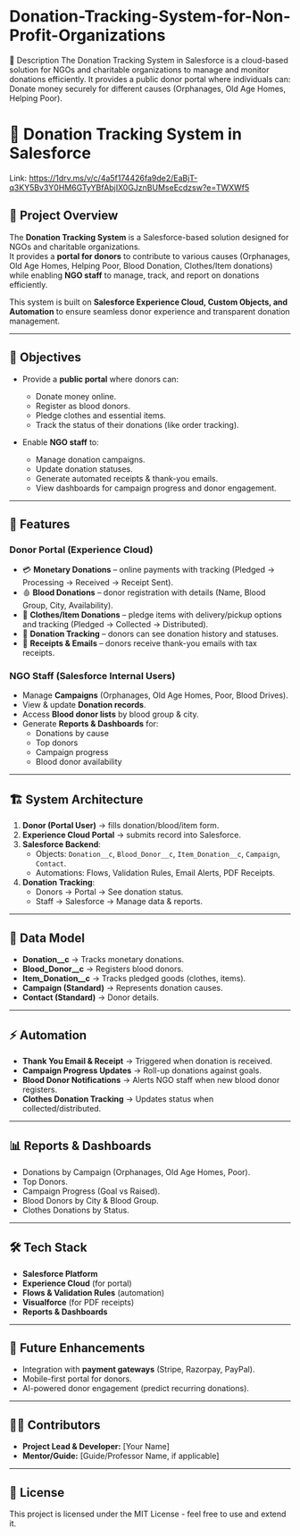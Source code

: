 # Donation-Tracking-System-for-Non-Profit-Organizations
📝 Description  The Donation Tracking System in Salesforce is a cloud-based solution for NGOs and charitable organizations to manage and monitor donations efficiently. It provides a public donor portal where individuals can:  Donate money securely for different causes (Orphanages, Old Age Homes, Helping Poor).  
# 🏥 Donation Tracking System in Salesforce
 Link: https://1drv.ms/v/c/4a5f174426fa9de2/EaBjT-q3KY5Bv3Y0HM6GTyYBfAbjIX0GJznBUMseEcdzsw?e=TWXWf5
## 📌 Project Overview
The **Donation Tracking System** is a Salesforce-based solution designed for NGOs and charitable organizations.  
It provides a **portal for donors** to contribute to various causes (Orphanages, Old Age Homes, Helping Poor, Blood Donation, Clothes/Item donations) while enabling **NGO staff** to manage, track, and report on donations efficiently.

This system is built on **Salesforce Experience Cloud, Custom Objects, and Automation** to ensure seamless donor experience and transparent donation management.

---

## 🎯 Objectives
- Provide a **public portal** where donors can:
  - Donate money online.
  - Register as blood donors.
  - Pledge clothes and essential items.
  - Track the status of their donations (like order tracking).

- Enable **NGO staff** to:
  - Manage donation campaigns.
  - Update donation statuses.
  - Generate automated receipts & thank-you emails.
  - View dashboards for campaign progress and donor engagement.

---

## 🚀 Features
### Donor Portal (Experience Cloud)
- 💳 **Monetary Donations** – online payments with tracking (Pledged → Processing → Received → Receipt Sent).
- 🩸 **Blood Donations** – donor registration with details (Name, Blood Group, City, Availability).
- 👕 **Clothes/Item Donations** – pledge items with delivery/pickup options and tracking (Pledged → Collected → Distributed).
- 📜 **Donation Tracking** – donors can see donation history and statuses.
- 📧 **Receipts & Emails** – donors receive thank-you emails with tax receipts.

### NGO Staff (Salesforce Internal Users)
- Manage **Campaigns** (Orphanages, Old Age Homes, Poor, Blood Drives).
- View & update **Donation records**.
- Access **Blood donor lists** by blood group & city.
- Generate **Reports & Dashboards** for:
  - Donations by cause
  - Top donors
  - Campaign progress
  - Blood donor availability

---

## 🏗️ System Architecture
1. **Donor (Portal User)** → fills donation/blood/item form.
2. **Experience Cloud Portal** → submits record into Salesforce.
3. **Salesforce Backend**:
   - Objects: `Donation__c`, `Blood_Donor__c`, `Item_Donation__c`, `Campaign`, `Contact`.
   - Automations: Flows, Validation Rules, Email Alerts, PDF Receipts.
4. **Donation Tracking**:
   - Donors → Portal → See donation status.
   - Staff → Salesforce → Manage data & reports.

---

## 📂 Data Model
- **Donation__c** → Tracks monetary donations.
- **Blood_Donor__c** → Registers blood donors.
- **Item_Donation__c** → Tracks pledged goods (clothes, items).
- **Campaign (Standard)** → Represents donation causes.
- **Contact (Standard)** → Donor details.

---

## ⚡ Automation
- **Thank You Email & Receipt** → Triggered when donation is received.
- **Campaign Progress Updates** → Roll-up donations against goals.
- **Blood Donor Notifications** → Alerts NGO staff when new blood donor registers.
- **Clothes Donation Tracking** → Updates status when collected/distributed.

---

## 📊 Reports & Dashboards
- Donations by Campaign (Orphanages, Old Age Homes, Poor).
- Top Donors.
- Campaign Progress (Goal vs Raised).
- Blood Donors by City & Blood Group.
- Clothes Donations by Status.

---

## 🛠️ Tech Stack
- **Salesforce Platform**
- **Experience Cloud** (for portal)
- **Flows & Validation Rules** (automation)
- **Visualforce** (for PDF receipts)
- **Reports & Dashboards**

---

## 📌 Future Enhancements
- Integration with **payment gateways** (Stripe, Razorpay, PayPal).
- Mobile-first portal for donors.
- AI-powered donor engagement (predict recurring donations).

---

## 👨‍💻 Contributors
- **Project Lead & Developer:** [Your Name]
- **Mentor/Guide:** [Guide/Professor Name, if applicable]

---

## 📜 License
This project is licensed under the MIT License - feel free to use and extend it.

